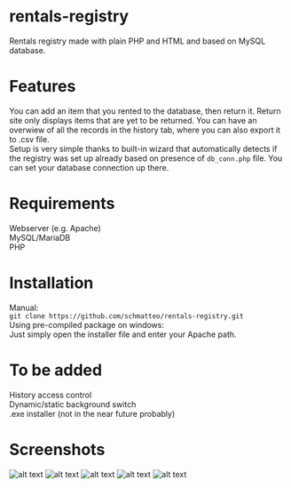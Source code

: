 # rentals-registry
Rentals registry made with plain PHP and HTML and based on MySQL database.

# Features
You can add an item that you rented to the database, then return it. Return site only displays items that are yet to be returned. You can have an overwiew of all the records in the history tab, where you can also export it to .csv file. <br>
Setup is very simple thanks to built-in wizard that automatically detects if the registry was set up already based on presence of `db_conn.php` file. You can set your database connection up there.

# Requirements
Webserver (e.g. Apache) <br>
MySQL/MariaDB <br>
PHP

# Installation
Manual: <br>`git clone https://github.com/schmatteo/rentals-registry.git` <br>
Using pre-compiled package on windows: <br>
Just simply open the installer file and enter your Apache path.

# To be added
History access control <br>
Dynamic/static background switch <br>
.exe installer (not in the near future probably)

# Screenshots

![alt text](https://i.imgur.com/y9781Tn.png)
![alt text](https://i.imgur.com/TyHR6yN.png)
![alt text](https://i.imgur.com/fJGgCK6.png)
![alt text](https://i.imgur.com/kmvZ0bW.png)
![alt text](https://i.imgur.com/wkCDbp7.png)
